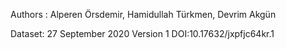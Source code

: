 Authors : Alperen Örsdemir, Hamidullah Türkmen, Devrim Akgün

Dataset: 27 September 2020 Version 1 DOI:10.17632/jxpfjc64kr.1
